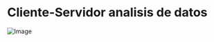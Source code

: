 ﻿# Cliente-Servidor analisis de datos

![Image](https://github.com/user-attachments/assets/0c684b55-bb13-4fc7-989a-71e2d0152903)